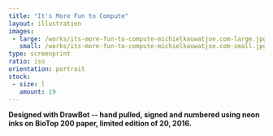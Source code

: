 ```yaml
---
title: "It's More Fun to Compute"
layout: illustration
images:
 - large: /works/its-more-fun-to-compute-michielkauwatjoe.com-large.jpg
   small: /works/its-more-fun-to-compute-michielkauwatjoe.com-small.jpg
type: screenprint 
ratio: iso
orientation: portrait
stock:
 - size: l 
   amount: 19 
---
```


**Designed with DrawBot -- hand pulled, signed and numbered using neon inks on BioTop 200 paper, limited edition of 20, 2016.**
